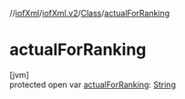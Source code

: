 //[iofXml](../../../index.md)/[iofXml.v2](../index.md)/[Class](index.md)/[actualForRanking](actual-for-ranking.md)

# actualForRanking

[jvm]\
protected open var [actualForRanking](actual-for-ranking.md): [String](https://docs.oracle.com/javase/8/docs/api/java/lang/String.html)
